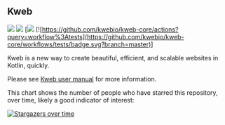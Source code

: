 ## Kweb

 [![](https://jitpack.io/v/kwebio/kweb-core.svg)](https://jitpack.io/#kwebio/kweb-core) [![](https://jitpack.io/v/kwebio/kweb-core.svg)](https://jitpack.io/#kwebio/kweb-core) [![](https://travis-ci.org/kwebio/kweb-core.svg?branch=master) [![https://github.com/kwebio/kweb-core/actions?query=workflow%3Atests](https://github.com/kwebio/kweb-core/workflows/tests/badge.svg?branch=master)]

Kweb is a new way to create beautiful, efficient, and scalable websites in Kotlin, quickly.

Please see [Kweb user manual](http://docs.kweb.io/) for more information.

This chart shows the number of people who have starred this repository, over time, likely a good indicator of interest:

[![Stargazers over time](https://starchart.cc/kwebio/kweb-core.svg)](https://starchart.cc/kwebio/kweb-core)

